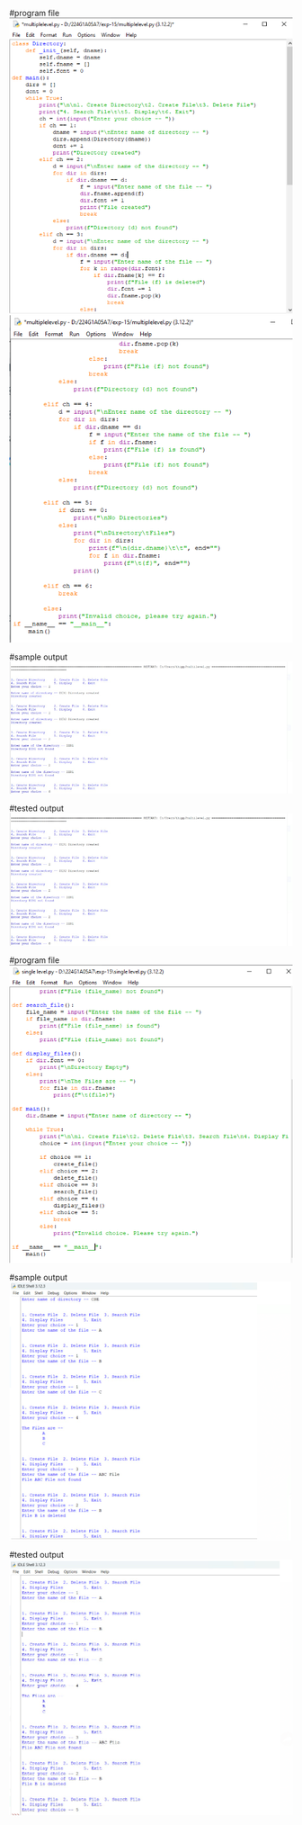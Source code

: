 #program file
![program file](multilevel1_program.PNG)
![program file](multilevel2_program.PNG)

#sample output
![sample output](multilevel_sampleoutput.PNG)

#tested output
![tested output](multilevel_testedoutput.PNG)

#program file
![program file](singlelevel_program.PNG)

#sample output
![sample output](singlelevel_sampleoutput.PNG)

#tested output
![tested output](singlelevel_testedoutput.PNG)
